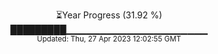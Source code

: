 <p align="center">
⏳Year Progress (31.92 %) <br>
█████████▁▁▁▁▁▁▁▁▁▁▁▁▁▁▁▁▁▁▁▁▁ <br>
<sub>Updated: Thu, 27 Apr 2023 12:02:55 GMT</sub>
</p>

